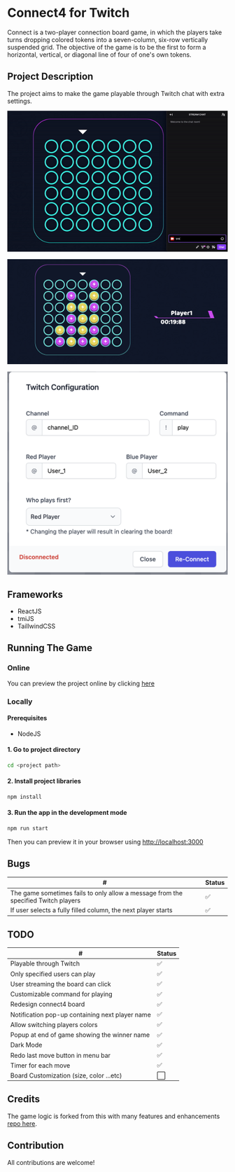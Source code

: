 # Connect4 for Twitch
Connect is a two-player connection board game, in which the players take turns dropping colored tokens into a seven-column, six-row vertically suspended grid. The objective of the game is to be the first to form a horizontal, vertical, or diagonal line of four of one's own tokens.

## Project Description
The project aims to make the game playable
through Twitch chat with extra settings.

![showcase_gif](./README/showcase_gif.gif)

![board](./README/board.png)

![settings](./README/settings.png)


## Frameworks
- ReactJS
- tmiJS
- TaillwindCSS
 

## Running The Game

### Online

You can preview the project online by clicking [here](https://react-connect4-twitch-limitless-dev.vercel.app/) 


### Locally
#### Prerequisites
- NodeJS

#### 1.  Go to project directory
```sh
cd <project path>
```

#### 2. Install project libraries
```sh
npm install
```

#### 3. Run the app in the development mode 
```sh
npm run start
```

Then you can preview it in your browser using [http://localhost:3000](http://localhost:3000)


## Bugs

|     #       |  Status 
|----------------|----------------
| The game sometimes fails to only allow a message from the specified Twitch players | ✅
| If user selects a fully filled column, the next player starts | ✅

## TODO
|     #        |  Status  
|----------------|----------------
| Playable through Twitch | ✅
| Only specified users can play | ✅
| User streaming the board can click | ✅
| Customizable command for playing | ✅
| Redesign connect4 board | ✅
| Notification pop-up containing next player name | ✅
| Allow switching players colors | ✅
| Popup at end of game showing the winner name | ✅
| Dark Mode | ✅
| Redo last move button in menu bar | ✅
| Timer for each move | ✅
| Board Customization (size, color ...etc) | ⬜️


## Credits
The game logic is forked from this with many
features and enhancements
[repo here](https://github.com/mtliendo/connect4).

## Contribution
All contributions are welcome!